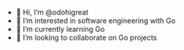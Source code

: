 - 👋 Hi, I’m @odohigreat
- 👀 I’m interested in software engineering with Go
- 🌱 I’m currently learning Go
- 💞️ I’m looking to collaborate on Go projects
<!-- 📫 How to reach me --->

<!---
odohigreat/odohigreat is a ✨ special ✨ repository because its `README.md` (this file) appears on your GitHub profile.
You can click the Preview link to take a look at your changes.
--->
